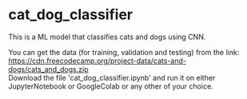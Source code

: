 # cat_dog_classifier
This is a ML model that classifies cats and dogs using CNN.

You can get the data (for training, validation and testing) from the link: https://cdn.freecodecamp.org/project-data/cats-and-dogs/cats_and_dogs.zip <br/>
Download the file 'cat_dog_classifier.ipynb' and run it on either JupyterNotebook or GoogleColab or any other of your choice.
